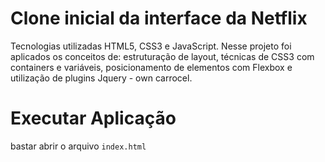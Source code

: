 # Clone inicial da interface da Netflix

Tecnologias utilizadas HTML5, CSS3 e JavaScript. Nesse projeto foi aplicados os conceitos de: estruturação de layout, técnicas de CSS3 com containers e variáveis, posicionamento de elementos com Flexbox e utilização de plugins Jquery - own carrocel.

# Executar Aplicação
bastar abrir o arquivo `index.html`